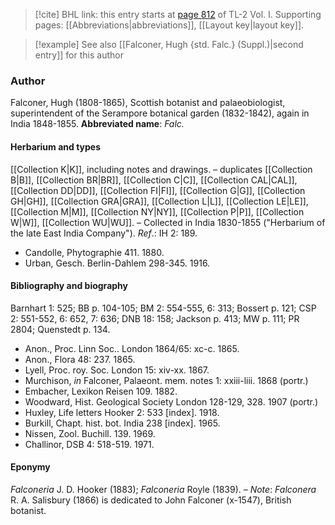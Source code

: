 > [!cite] BHL link: this entry starts at [page 812](https://www.biodiversitylibrary.org/page/33120943) of TL-2 Vol. I.
> Supporting pages: [[Abbreviations|abbreviations]], [[Layout key|layout key]].

> [!example] See also [[Falconer, Hugh {std. Falc.} (Suppl.)|second entry]] for this author

### Author

Falconer, Hugh (1808-1865), Scottish botanist and palaeobiologist, superintendent of the Serampore botanical garden (1832-1842), again in India 1848-1855. 
**Abbreviated name**: *Falc.*

#### Herbarium and types

[[Collection K|K]], including notes and drawings. – duplicates [[Collection B|B]], [[Collection BR|BR]], [[Collection C|C]], [[Collection CAL|CAL]], [[Collection DD|DD]], [[Collection FI|FI]], [[Collection G|G]], [[Collection GH|GH]], [[Collection GRA|GRA]], [[Collection L|L]], [[Collection LE|LE]], [[Collection M|M]], [[Collection NY|NY]], [[Collection P|P]], [[Collection W|W]], [[Collection WU|WU]]. – Collected in India 1830-1855 ("Herbarium of the late East India Company").
*Ref*.: IH 2: 189.
- Candolle, Phytographie 411. 1880.
- Urban, Gesch. Berlin-Dahlem 298-345. 1916.

#### Bibliography and biography

Barnhart 1: 525; BB p. 104-105; BM 2: 554-555, 6: 313; Bossert p. 121; CSP 2: 551-552, 6: 652, 7: 636; DNB 18: 158; Jackson p. 413; MW p. 111; PR 2804; Quenstedt p. 134.
- Anon., Proc. Linn Soc.. London 1864/65: xc-c. 1865.
- Anon., Flora 48: 237. 1865.
- Lyell, Proc. roy. Soc. London 15: xiv-xx. 1867.
- Murchison, *in* Falconer, Palaeont. mem. notes 1: xxiii-liii. 1868 (portr.)
- Embacher, Lexikon Reisen 109. 1882.
- Woodward, Hist. Geological Society London 128-129, 328. 1907 (portr.)
- Huxley, Life letters Hooker 2: 533 \[index\]. 1918.
- Burkill, Chapt. hist. bot. India 238 \[index\]. 1965.
- Nissen, Zool. Buchill. 139. 1969.
- Challinor, DSB 4: 518-519. 1971.

#### Eponymy

*Falconeria* J. D. Hooker (1883); *Falconeria* Royle (1839). – *Note*: *Falconera* R. A. Salisbury (1866) is dedicated to John Falconer (x-1547), British botanist.


